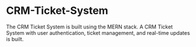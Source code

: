 # CRM-Ticket-System
The CRM Ticket System is built using the MERN stack. A CRM Ticket System with user authentication, ticket management, and real-time updates is built.

